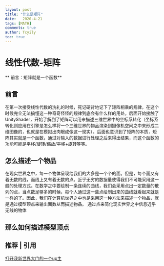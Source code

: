 ```yaml
---
layout: post
title: "什么是矩阵"
date:   2020-4-21
tags: [MATH]
comments: true
author: Tcyily
toc: true 
---
```


# 线性代数-矩阵

** 前言：矩阵就是一个函数**


## 前言
在第一次接受线性代数的洗礼的时候，死记硬背地记下了矩阵相乘的规律，在这个时候完全无法搞懂这一种奇奇怪怪的规律到底会有什么样的用处。后面开始接触了UnityShader，开始了解到了矩阵可以用来描述三维世界中的坐标系转化（坐标系转化则应用在引擎是怎么样将一个三维世界的物品渲染到摄像机空间之中来形成二维图像的，也就是在模拟出肉眼成像这一现实）。后面也意识到了矩阵的本质，矩阵其实就是一个函数，通过对输入的数据进行处理之后来得出结果，而这个函数的功能可能是平移/旋转/缩放/平移+旋转等等。

## 怎么描述一个物品
在现实世界之中，每一个物体呈现给我们的大多是一个个的面。但是，每个面又有着无数的线，而线上又有着无数的点。近乎无穷的数据量使得我们不可能采用这一般的处理方式。在数学之中要绘制一条连续的曲线，我们会采用点出一定数量的散列的点，当点数足够多的时候，每个人通过这一些点绘制出来的曲线就看起来就是一样的了。因此，我们在计算机世界之中也是采用这一种方法来描述一个物品，就是通过模型顶点来输出面数从而描述物品。
通过点来简化现实世界之中信息近乎无线的物体

## 那么如何描述模型顶点
[=-=]:六点10分了，歇一歇。。。
[^_^]:##向量Vector
[^_^]:高中时期我们就接触到了向量这个定义：向量用于表示大小及方向。即位置的不同无法构造向量的差异。但是在这一篇文章之中，我们默认向量的起点均归于二维坐标系之中的原点。即向量(2,1)为一段从(0，0)指向(2，1)的线段。
### 
## 推荐 | 引用
[打开我新世界大门的一个up主](https://space.bilibili.com/88461692?spm_id_from=333.788.b_765f7570696e666f.1 "打开我新世界大门的一个up主")




